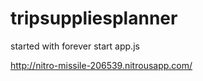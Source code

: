 # tripsuppliesplanner

started with forever start app.js

http://nitro-missile-206539.nitrousapp.com/
